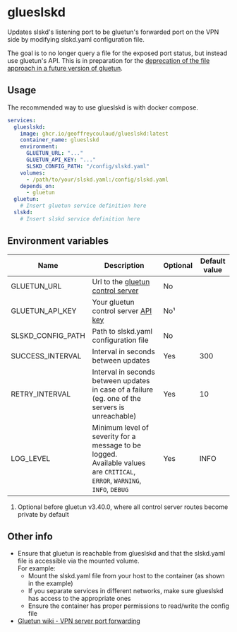 # glueslskd

Updates slskd's listening port to be gluetun's forwarded port on the VPN side by modifying slskd.yaml configuration file.

The goal is to no longer query a file for the exposed port status, but instead use gluetun's API. This is in preparation for the [deprecation of the file approach in a future version of gluetun](https://github.com/qdm12/gluetun-wiki/blob/main/setup/advanced/vpn-port-forwarding.md#native-integrations).

## Usage

The recommended way to use glueslskd is with docker compose.

```yml
services:
  glueslskd:
    image: ghcr.io/geoffreycoulaud/glueslskd:latest
    container_name: glueslskd
    environment:
      GLUETUN_URL: "..."
      GLUETUN_API_KEY: "..."
      SLSKD_CONFIG_PATH: "/config/slskd.yaml"
    volumes:
      - /path/to/your/slskd.yaml:/config/slskd.yaml
    depends_on:
      - gluetun
  gluetun:
    # Insert gluetun service definition here
  slskd:
    # Insert slskd service definition here
```

## Environment variables

<table>
<thead>
  <tr>
    <th>Name</th>
    <th>Description</th>
    <th>Optional</th>
    <th>Default value</th>
  </tr>
</thead>
<tbody>
  <tr>
    <td>GLUETUN_URL</td>
    <td>Url to the <a href="https://github.com/qdm12/gluetun-wiki/blob/main/setup/advanced/control-server.md#openvpn-and-wireguard">gluetun control server</a></td>
    <td>No</td>
    <td></td>
  </tr>
  <tr>
    <td>GLUETUN_API_KEY</td>
    <td>Your gluetun control server <a href="https://github.com/qdm12/gluetun-wiki/blob/main/setup/advanced/control-server.md">API key</a></td>
    <td>No¹</td>
    <td></td>
  </tr>
  <tr>
    <td>SLSKD_CONFIG_PATH</td>
    <td>Path to slskd.yaml configuration file</td>
    <td>No</td>
    <td></td>
  </tr>
  <tr>
    <td>SUCCESS_INTERVAL</td>
    <td>Interval in seconds between updates</td>
    <td>Yes</td>
    <td>300</td>
  </tr>
  <tr>
    <td>RETRY_INTERVAL</td>
    <td>Interval in seconds between updates in case of a failure (eg. one of the servers is unreachable)</td>
    <td>Yes</td>
    <td>10</td>
  </tr>
  <tr>
    <td>LOG_LEVEL</td>
    <td>
      Minimum level of severity for a message to be logged.<br/>
      Available values are 
      <code>CRITICAL</code>,
      <code>ERROR</code>,
      <code>WARNING</code>,
      <code>INFO</code>,
      <code>DEBUG</code>
    </td>
    <td>Yes</td>
    <td>INFO</td>
  </tr>
</tbody>
</table>

1. Optional before gluetun v3.40.0, where all control server routes become private by default

## Other info

- Ensure that gluetun is reachable from glueslskd and that the slskd.yaml file is accessible via the mounted volume.  
For example: 
  - Mount the slskd.yaml file from your host to the container (as shown in the example)
  - If you separate services in different networks, make sure glueslskd has access to the appropriate ones
  - Ensure the container has proper permissions to read/write the config file
- [Gluetun wiki - VPN server port forwarding](https://github.com/qdm12/gluetun-wiki/blob/main/setup/advanced/vpn-port-forwarding.md)
